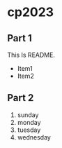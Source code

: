 # cp2023

## Part 1
This Is README.
- Item1
- Item2

## Part 2
1. sunday
1. monday
1. tuesday
1. wednesday
